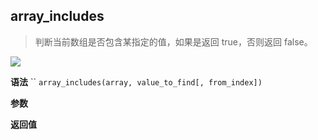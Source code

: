 ## array_includes

> 判断当前数组是否包含某指定的值，如果是返回 true，否则返回 false。

![](https://img.shields.io/badge/-Array-blue)

**语法**
``
`array_includes(array, value_to_find[, from_index])`

**参数**

**返回值**
